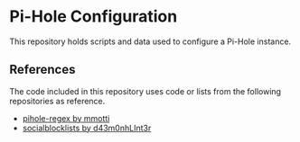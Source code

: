 # Pi-Hole Configuration

This repository holds scripts and data used to configure a Pi-Hole instance.

## References

The code included in this repository uses code or lists from the following repositories as reference.

* [pihole-regex by mmotti](https://github.com/mmotti/pihole-regex)
* [socialblocklists by d43m0nhLInt3r](https://github.com/d43m0nhLInt3r/socialblocklists)
